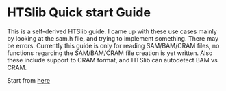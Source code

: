 # HTSlib Quick start Guide

This is a self-derived HTSlib guide. I came up with these use cases mainly by looking at the sam.h file, and trying to implement something. There may be errors. Currently this guide is only for reading SAM/BAM/CRAM files, no functions regarding the SAM/BAM/CRAM file creation is yet written. Also these include support to CRAM format, and HTSlib can autodetect BAM vs CRAM.

Start from [here](https://github.com/calkan/docwiki/blob/main/htslib/htslib.md)
